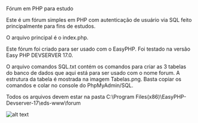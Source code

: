 Fórum em PHP para estudo

Este é um fórum simples em PHP com autenticação de usuário via SQL feito principalmente para fins de estudos.

O arquivo principal é o index.php.

Este fórum foi criado para ser usado com o EasyPHP. Foi testado na versão Easy PHP DEVSERVER 17.0.

O arquivo comandos SQL.txt contém os comandos para criar as 3 tabelas do banco de dados que aqui está para ser usado com o nome forum. A estrutura da tabela é mostrada na imagem Tabelas.png. Basta copiar os comandos e colar no console do PhpMyAdmin/SQL.

Todos os arquivos devem estar na pasta C:\Program Files(x86)\EasyPHP-Devserver-17\eds-www\forum

![alt text](https://raw.githubusercontent.com/jackaw/Forum-em-PHP/Tabelas.png)

